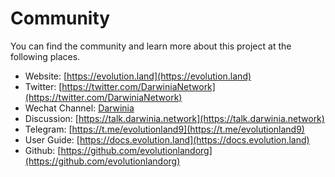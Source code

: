 # Community

You can find the community and learn more about this project at the following places.

* Website: [https://evolution.land](https://evolution.land) 
* Twitter: [https://twitter.com/DarwiniaNetwork](https://twitter.com/DarwiniaNetwork)
* Wechat Channel: [Darwinia](https://mp.weixin.qq.com/mp/homepage?__biz=MzU0Mzg4MjU2MA==&hid=3&sn=7ac0c912d150946556376766386c6ce1&scene=18)
* Discussion: [https://talk.darwinia.network](https://talk.darwinia.network)
* Telegram: [https://t.me/evolutionland9](https://t.me/evolutionland9)
* User Guide: [https://docs.evolution.land](https://docs.evolution.land)
* Github: [https://github.com/evolutionlandorg](https://github.com/evolutionlandorg)
